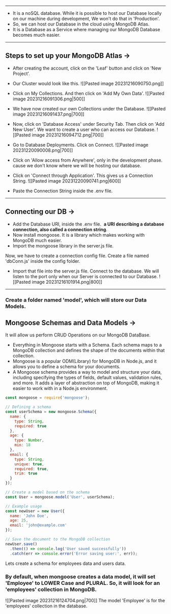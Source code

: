 - - -
- It is a noSQL database. While it is possible to host our Database locally on our machine during development, We won't do that in 'Production'.
- So, we can host our Database in the cloud using MongoDB Atlas.
- It is a Database as a Service where managing our MongoDB Database becomes much easier.
- - -
## Steps to set up your MongoDB Atlas ->
- After creating the account, click on the 'Leaf' button and click on 'New Project'.
- Our Cluster would look like this.
![[Pasted image 20231216090750.png]]

- Click on My Collections. And then click on 'Add My Own Data'.
 ![[Pasted image 20231216091306.png|500]]
 
 - We have now created our own Collections under the Database.
 ![[Pasted image 20231216091437.png|700]]

- Now, click on 'Database Access' under Security Tab. Then click on 'Add New User'. We want to create a user who can access our Database.
![[Pasted image 20231216094712.png|700]]

- Go to Database Deployments. Click on Connect.
![[Pasted image 20231220090008.png|700]]

- Click on 'Allow access from Anywhere', only in the development phase. cause we don't know where we will be hosting our database.
- Click on 'Connect through Application'. This gives us a Connection String.
![[Pasted image 20231220090741.png|600]]

- Paste the Connection String inside the .env file.


- - -
## Connecting our DB ->

- Add the Database URI, inside the .env file.  **a URI describing a database connection, also called a connection string**.
- Now install mongoose. It is a library which makes working with MongoDB much easier.
- Import the mongoose library in the server.js file.

Now, we have to create a connection config file. Create a file named 'dbConn.js' inside the config folder.
- Import that file into the server.js file. Connect to the database. We will listen to the port only when our Server is connected to our Database.
![[Pasted image 20231216101914.png|800]]
- - -
### Create a folder named 'model', which will store our Data Models.

## Mongoose Schemas and Data Models ->
It will allow us perform CRUD Operations on our MongoDB DataBase.
- Everything in Mongoose starts with a Schema. Each schema maps to a MongoDB collection and defines the shape of the documents within that collection.
- Mongoose is a popular ODM(Library) for MongoDB in Node.js, and it allows you to define a schema for your documents. 
- A Mongoose schema provides a way to model and structure your data, including specifying the types of fields, default values, validation rules, and more. It adds a layer of abstraction on top of MongoDB, making it easier to work with in a Node.js environment.

```javascript
const mongoose = require('mongoose');

// Defining a schema
const userSchema = new mongoose.Schema({
  name: {
    type: String, 
    required: true
  },
  age: {
    type: Number,
    min: 18
  },
  email: {
    type: String,
    unique: true,
    required: true,
    trim: true
  }
});

// Create a model based on the schema
const User = mongoose.model('User', userSchema);

// Example usage
const newUser = new User({
  name: 'John Doe',
  age: 25,
  email: 'john@example.com'
});

// Save the document to the MongoDB collection
newUser.save()
  .then(() => console.log('User saved successfully'))
  .catch(err => console.error('Error saving user:', err));

```
Lets create a schema for employees data and users data.


### By default, when mongoose creates a data model, it will set 'Employee' to LOWER Case and PLURAL. So, it will look for an 'employees' collection in MongoDB. 
![[Pasted image 20231216124704.png|700]]
The model 'Employee' is for the 'employees' collection in the database.
